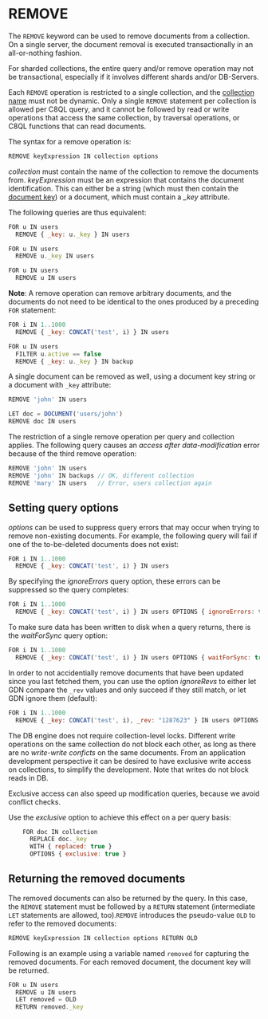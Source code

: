 REMOVE
======

The `REMOVE` keyword can be used to remove documents from a collection. On a single server, the document removal is executed transactionally in an all-or-nothing fashion. 

For sharded collections, the entire query and/or remove operation may not be transactional, especially if it involves different shards and/or DB-Servers.

Each `REMOVE` operation is restricted to a single collection, and the [collection name](../../documents/appendix/glossary.md#collection-name) must not be dynamic. Only a single `REMOVE` statement per collection is allowed per C8QL query, and it cannot be followed by read or write operations that access the same collection, by traversal operations, or C8QL functions that can read documents.

The syntax for a remove operation is:

```js
REMOVE keyExpression IN collection options
```

*collection* must contain the name of the collection to remove the documents from. *keyExpression* must be an expression that contains the document identification. This can either be a string (which must then contain the [document key](../../documents/appendix/glossary.md#document-key)) or a document, which must contain a *_key* attribute.

The following queries are thus equivalent:

```js
FOR u IN users
  REMOVE { _key: u._key } IN users

FOR u IN users
  REMOVE u._key IN users

FOR u IN users
  REMOVE u IN users
```

**Note**: A remove operation can remove arbitrary documents, and the documents do not need to be identical to the ones produced by a preceding `FOR` statement:

```js
FOR i IN 1..1000
  REMOVE { _key: CONCAT('test', i) } IN users

FOR u IN users
  FILTER u.active == false
  REMOVE { _key: u._key } IN backup
```

A single document can be removed as well, using a document key string or a
document with `_key` attribute:

```js
REMOVE 'john' IN users
```

```js
LET doc = DOCUMENT('users/john')
REMOVE doc IN users
```

The restriction of a single remove operation per query and collection applies. The following query causes an *access after data-modification* error because of the third remove operation:

```js
REMOVE 'john' IN users
REMOVE 'john' IN backups // OK, different collection
REMOVE 'mary' IN users   // Error, users collection again
```

Setting query options
---------------------

*options* can be used to suppress query errors that may occur when trying to remove non-existing documents. For example, the following query will fail if one of the to-be-deleted documents does not exist:

```js
FOR i IN 1..1000
  REMOVE { _key: CONCAT('test', i) } IN users
```

By specifying the *ignoreErrors* query option, these errors can be suppressed so 
the query completes:

```js
FOR i IN 1..1000
  REMOVE { _key: CONCAT('test', i) } IN users OPTIONS { ignoreErrors: true }
```

To make sure data has been written to disk when a query returns, there is the *waitForSync* 
query option:

```js
FOR i IN 1..1000
  REMOVE { _key: CONCAT('test', i) } IN users OPTIONS { waitForSync: true }
```

In order to not accidentially remove documents that have been updated since you last fetched them, you can use the option *ignoreRevs* to either let GDN compare the `_rev` values and only succeed if they still match, or let GDN ignore them (default):

```js
FOR i IN 1..1000
  REMOVE { _key: CONCAT('test', i), _rev: "1287623" } IN users OPTIONS { ignoreRevs: false }
```

The DB engine does not require collection-level locks. Different write operations on the same collection do not block each other, as long as there are no _write-write conficts_ on the same documents. From an application development perspective it can be desired to have exclusive write access on collections, to simplify the development. Note that writes do not block reads in DB.

Exclusive access can also speed up modification queries, because we avoid conflict checks.

Use the *exclusive* option to achieve this  effect on a per query basis:

```js
    FOR doc IN collection
      REPLACE doc._key 
      WITH { replaced: true } 
      OPTIONS { exclusive: true }
```


Returning the removed documents
-------------------------------

The removed documents can also be returned by the query. In this case, the `REMOVE` statement must be followed by a `RETURN` statement (intermediate `LET` statements are allowed, too).`REMOVE` introduces the pseudo-value `OLD` to refer to the removed documents:

```js
REMOVE keyExpression IN collection options RETURN OLD
```

Following is an example using a variable named `removed` for capturing the removed documents. For each removed document, the document key will be returned.

```js
FOR u IN users
  REMOVE u IN users 
  LET removed = OLD 
  RETURN removed._key
```
